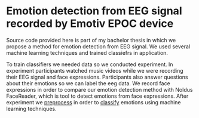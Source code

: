 # Emotion detection from EEG signal recorded by Emotiv EPOC device

Source code provided here is part of my bachelor thesis in which we propose a method for emotion detection from EEG signal. We used several machine learning techniques and trained classiefrs in application.

To train classifiers we needed data so we conducted experiment. In experiment participants watched music videos while we were recording their EEG signal and face expressions. Participants also answer questions about their emotions so we can label the eeg data. We record face expressions in order to compare our emotion detection method with Noldus FaceReader, which is tool to detect emotions from face expressions. After experiment we [preprocess](source/preprocessing) in order to [classify]((source/classification)) emotions using machine learning techniques.
